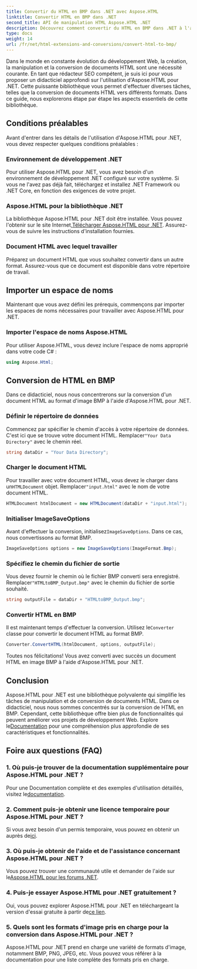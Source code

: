 ```yaml
---
title: Convertir du HTML en BMP dans .NET avec Aspose.HTML
linktitle: Convertir HTML en BMP dans .NET
second_title: API de manipulation HTML Aspose.HTML .NET
description: Découvrez comment convertir du HTML en BMP dans .NET à l'aide d'Aspose.HTML pour .NET. Guide complet pour les développeurs Web pour tirer parti d'Aspose.HTML pour .NET.
type: docs
weight: 14
url: /fr/net/html-extensions-and-conversions/convert-html-to-bmp/
---
```

Dans le monde en constante évolution du développement Web, la création, la manipulation et la conversion de documents HTML sont une nécessité courante. En tant que rédacteur SEO compétent, je suis ici pour vous proposer un didacticiel approfondi sur l'utilisation d'Aspose.HTML pour .NET. Cette puissante bibliothèque vous permet d'effectuer diverses tâches, telles que la conversion de documents HTML vers différents formats. Dans ce guide, nous explorerons étape par étape les aspects essentiels de cette bibliothèque.

## Conditions préalables

Avant d'entrer dans les détails de l'utilisation d'Aspose.HTML pour .NET, vous devez respecter quelques conditions préalables :

### Environnement de développement .NET

Pour utiliser Aspose.HTML pour .NET, vous avez besoin d'un environnement de développement .NET configuré sur votre système. Si vous ne l'avez pas déjà fait, téléchargez et installez .NET Framework ou .NET Core, en fonction des exigences de votre projet.

### Aspose.HTML pour la bibliothèque .NET

 La bibliothèque Aspose.HTML pour .NET doit être installée. Vous pouvez l'obtenir sur le site Internet,[Télécharger Aspose.HTML pour .NET](https://releases.aspose.com/html/net/). Assurez-vous de suivre les instructions d'installation fournies.

### Document HTML avec lequel travailler

Préparez un document HTML que vous souhaitez convertir dans un autre format. Assurez-vous que ce document est disponible dans votre répertoire de travail.

## Importer un espace de noms

Maintenant que vous avez défini les prérequis, commençons par importer les espaces de noms nécessaires pour travailler avec Aspose.HTML pour .NET.

### Importer l'espace de noms Aspose.HTML

Pour utiliser Aspose.HTML, vous devez inclure l'espace de noms approprié dans votre code C# :

```csharp
using Aspose.Html;
```

## Conversion de HTML en BMP

Dans ce didacticiel, nous nous concentrerons sur la conversion d'un document HTML au format d'image BMP à l'aide d'Aspose.HTML pour .NET.

### Définir le répertoire de données

 Commencez par spécifier le chemin d'accès à votre répertoire de données. C'est ici que se trouve votre document HTML. Remplacer`"Your Data Directory"` avec le chemin réel.

```csharp
string dataDir = "Your Data Directory";
```

### Charger le document HTML

 Pour travailler avec votre document HTML, vous devez le charger dans un`HTMLDocument` objet. Remplacer`"input.html"` avec le nom de votre document HTML.

```csharp
HTMLDocument htmlDocument = new HTMLDocument(dataDir + "input.html");
```

### Initialiser ImageSaveOptions

 Avant d'effectuer la conversion, initialisez`ImageSaveOptions`. Dans ce cas, nous convertissons au format BMP.

```csharp
ImageSaveOptions options = new ImageSaveOptions(ImageFormat.Bmp);
```

### Spécifiez le chemin du fichier de sortie

 Vous devez fournir le chemin où le fichier BMP converti sera enregistré. Remplacer`"HTMLtoBMP_Output.bmp"` avec le chemin du fichier de sortie souhaité.

```csharp
string outputFile = dataDir + "HTMLtoBMP_Output.bmp";
```

### Convertir HTML en BMP

 Il est maintenant temps d'effectuer la conversion. Utilisez le`Converter` classe pour convertir le document HTML au format BMP.

```csharp
Converter.ConvertHTML(htmlDocument, options, outputFile);
```

Toutes nos félicitations! Vous avez converti avec succès un document HTML en image BMP à l'aide d'Aspose.HTML pour .NET.

## Conclusion

Aspose.HTML pour .NET est une bibliothèque polyvalente qui simplifie les tâches de manipulation et de conversion de documents HTML. Dans ce didacticiel, nous nous sommes concentrés sur la conversion de HTML en BMP. Cependant, cette bibliothèque offre bien plus de fonctionnalités qui peuvent améliorer vos projets de développement Web. Explore le[Documentation](https://reference.aspose.com/html/net/) pour une compréhension plus approfondie de ses caractéristiques et fonctionnalités.

## Foire aux questions (FAQ)

### 1. Où puis-je trouver de la documentation supplémentaire pour Aspose.HTML pour .NET ?

 Pour une Documentation complète et des exemples d'utilisation détaillés, visitez le[documentation](https://reference.aspose.com/html/net/).

### 2. Comment puis-je obtenir une licence temporaire pour Aspose.HTML pour .NET ?

Si vous avez besoin d'un permis temporaire, vous pouvez en obtenir un auprès de[ici](https://purchase.aspose.com/temporary-license/).

### 3. Où puis-je obtenir de l'aide et de l'assistance concernant Aspose.HTML pour .NET ?

 Vous pouvez trouver une communauté utile et demander de l'aide sur le[Aspose.HTML pour les forums .NET](https://forum.aspose.com/).

### 4. Puis-je essayer Aspose.HTML pour .NET gratuitement ?

 Oui, vous pouvez explorer Aspose.HTML pour .NET en téléchargeant la version d'essai gratuite à partir de[ce lien](https://releases.aspose.com/).

### 5. Quels sont les formats d'image pris en charge pour la conversion dans Aspose.HTML pour .NET ?

Aspose.HTML pour .NET prend en charge une variété de formats d'image, notamment BMP, PNG, JPEG, etc. Vous pouvez vous référer à la documentation pour une liste complète des formats pris en charge.
